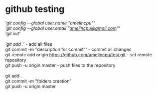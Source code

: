 github testing
===
_'git config --global user.name "amelincpu"'_<br/>
_'git config --global user.email "amelincpu@gmail.com"'_<br/>
_'git init'_<br/><br/>
_'git add .'_ - add all files<br/>
git commit -m "description for commit"' - commit all changes<br/>
git remote add origin https://github.com/amelincpu/test.git - set remote repository<br/>
git push -u origin master - push files to the repository<br/>
<br/>
git add .<br/>
git commit -m "folders creation"<br/>
git push -u origin master<br/>